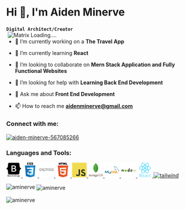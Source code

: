 # Hi 👋, I'm Aiden Minerve
**`Digital Architect/Creator`**
<img align="right" alt="Matrix Loading...." width="500" src="https://static.wikia.nocookie.net/powerlisting/images/0/00/Neo_%28Matrix%29_transcendent_avatar.gif/revision/latest?cb=20190904125543">
</br>

- 🔭 I’m currently working on a **The Travel App**

- 🌱 I’m currently learning **React**

- 🤝 I’m looking to collaborate on **Mern Stack Application and Fully Functional Websites**

- 🙏 I’m looking for help with **Learning Back End Development**

- 💬 Ask me about **Front End Development**

- 📫 How to reach me **aidenminerve@gmail.com**

<h3 align="left">Connect with me:</h3>
<p align="left">
<a href="https://linkedin.com/in/aiden-minerve-567085266" target="blank"><img align="center" src="https://raw.githubusercontent.com/rahuldkjain/github-profile-readme-generator/master/src/images/icons/Social/linked-in-alt.svg" alt="aiden-minerve-567085266" height="30" width="40" /></a>
</p>

<h3 align="left">Languages and Tools:</h3>
<p align="left"> <a href="https://getbootstrap.com" target="_blank" rel="noreferrer"> <img src="https://raw.githubusercontent.com/devicons/devicon/master/icons/bootstrap/bootstrap-plain-wordmark.svg" alt="bootstrap" width="40" height="40"/> </a> <a href="https://www.w3schools.com/css/" target="_blank" rel="noreferrer"> <img src="https://raw.githubusercontent.com/devicons/devicon/master/icons/css3/css3-original-wordmark.svg" alt="css3" width="40" height="40"/> </a> <a href="https://expressjs.com" target="_blank" rel="noreferrer"> <img src="https://raw.githubusercontent.com/devicons/devicon/master/icons/express/express-original-wordmark.svg" alt="express" width="40" height="40"/> </a> <a href="https://www.w3.org/html/" target="_blank" rel="noreferrer"> <img src="https://raw.githubusercontent.com/devicons/devicon/master/icons/html5/html5-original-wordmark.svg" alt="html5" width="40" height="40"/> </a> <a href="https://developer.mozilla.org/en-US/docs/Web/JavaScript" target="_blank" rel="noreferrer"> <img src="https://raw.githubusercontent.com/devicons/devicon/master/icons/javascript/javascript-original.svg" alt="javascript" width="40" height="40"/> </a> <a href="https://www.mongodb.com/" target="_blank" rel="noreferrer"> <img src="https://raw.githubusercontent.com/devicons/devicon/master/icons/mongodb/mongodb-original-wordmark.svg" alt="mongodb" width="40" height="40"/> </a> <a href="https://www.mysql.com/" target="_blank" rel="noreferrer"> <img src="https://raw.githubusercontent.com/devicons/devicon/master/icons/mysql/mysql-original-wordmark.svg" alt="mysql" width="40" height="40"/> </a> <a href="https://nodejs.org" target="_blank" rel="noreferrer"> <img src="https://raw.githubusercontent.com/devicons/devicon/master/icons/nodejs/nodejs-original-wordmark.svg" alt="nodejs" width="40" height="40"/> </a> <a href="https://reactjs.org/" target="_blank" rel="noreferrer"> <img src="https://raw.githubusercontent.com/devicons/devicon/master/icons/react/react-original-wordmark.svg" alt="react" width="40" height="40"/> </a> <a href="https://tailwindcss.com/" target="_blank" rel="noreferrer"> <img src="https://www.vectorlogo.zone/logos/tailwindcss/tailwindcss-icon.svg" alt="tailwind" width="40" height="40"/> </a> </p>

<p><img align="left" src="https://github-readme-stats.vercel.app/api/top-langs?username=aminerve&show_icons=true&locale=en&layout=compact" alt="aminerve" /></p>

<p>&nbsp;<img align="center" src="https://github-readme-stats.vercel.app/api?username=aminerve&show_icons=true&locale=en" alt="aminerve" /></p>

<p><img align="center" src="https://github-readme-streak-stats.herokuapp.com/?user=aminerve&" alt="aminerve" /></p>

